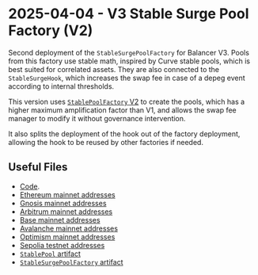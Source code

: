 # 2025-04-04 - V3 Stable Surge Pool Factory (V2)

Second deployment of the `StableSurgePoolFactory` for Balancer V3.
Pools from this factory use stable math, inspired by Curve stable pools, which is best suited for correlated assets.
They are also connected to the `StableSurgeHook`, which increases the swap fee in case of a depeg event according to internal thresholds.

This version uses [`StablePoolFactory` V2](../20250324-v3-stable-pool-v2/) to create the pools, which has a higher maximum amplification factor than V1, and allows the swap fee manager to modify it without governance intervention.

It also splits the deployment of the hook out of the factory deployment, allowing the hook to be reused by other factories if needed.

## Useful Files

- [Code](https://github.com/balancer/balancer-v3-monorepo/commit/193030ced01679b729e908e9d043cb20e3d51071).
- [Ethereum mainnet addresses](./output/mainnet.json)
- [Gnosis mainnet addresses](./output/gnosis.json)
- [Arbitrum mainnet addresses](./output/arbitrum.json)
- [Base mainnet addresses](./output/base.json)
- [Avalanche mainnet addresses](./output/avalanche.json)
- [Optimism mainnet addresses](./output/optimism.json)
- [Sepolia testnet addresses](./output/sepolia.json)
- [`StablePool` artifact](./artifact/StablePool.json)
- [`StableSurgePoolFactory` artifact](./artifact/StableSurgePoolFactory.json)
